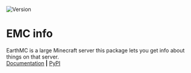 ![Version](https://badge.fury.io/py/EMC-info.svg)
# EMC info
EarthMC is a large Minecraft server this package lets you get info about things on that server.\
[Documentation](https://github.com/TheSuperGamer20578/EMC-info/wiki) **|** [PyPI](https://pypi.org/project/EMC-info/)